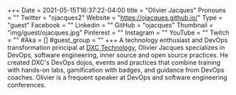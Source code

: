 +++
Date = 2021-05-15T16:37:22-04:00
title = "Olivier Jacques"
Pronouns = ""
Twitter = "ojacques2"
Website = "https://ojacques.github.io/"
Type = "guest"
Facebook = ""
Linkedin = ""
GitHub = "ojacques"
Thumbnail = "img/guest/ojacques.jpg"
Pinterest = ""
Instagram = ""
YouTube = ""
Twitch = ""
#Aka = []
#guest_group = ""
+++
A technology enthusiast and DevOps transformation principal at [DXC Technology](https://www.dxc.technology/), Olivier Jacques specializes in DevOps, software engineering, inner source and open source practices. He created DXC's DevOps dojos, events and practices that combine training with hands-on labs, gamification with badges, and guidance from DevOps coaches. Olivier is a frequent speaker at DevOps and software engineering conferences.
